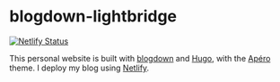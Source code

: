 # blogdown-lightbridge

[![Netlify Status](https://api.netlify.com/api/v1/badges/06457f89-7e37-45de-81ef-98f587d41362/deploy-status)](https://app.netlify.com/sites/lightbridge/deploys)

This personal website is built with [blogdown](https://github.com/rstudio/blogdown) and [Hugo](https://gohugo.io/), with the [Apéro](https://hugo-apero-docs.netlify.app/) theme. I deploy my blog using [Netlify](https://www.netlify.com/). 


